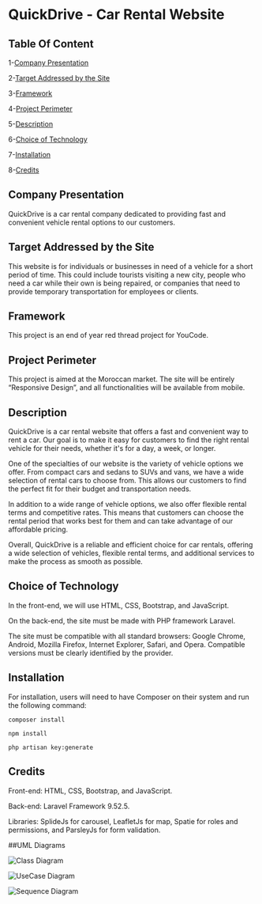 # QuickDrive - Car Rental Website

## Table Of Content

1-[Company Presentation](#Company-Presentation)

2-[Target Addressed by the Site](#Target-Addressed-by-the-Site)

3-[Framework](#Framework)

4-[Project Perimeter](#Project-Perimeter)

5-[Description](#Description)

6-[Choice of Technology](#Choice-of-Technology)

7-[Installation](#Installation)

8-[Credits](#Credits)

## Company Presentation
QuickDrive is a car rental company dedicated to providing fast and convenient vehicle rental options to our customers.

## Target Addressed by the Site
This website is for individuals or businesses in need of a vehicle for a short period of time. This could include tourists visiting a new city, people who need a car while their own is being repaired, or companies that need to provide temporary transportation for employees or clients.

## Framework
This project is an end of year red thread project for YouCode.

## Project Perimeter
This project is aimed at the Moroccan market. The site will be entirely “Responsive Design”, and all functionalities will be available from mobile.

## Description
QuickDrive is a car rental website that offers a fast and convenient way to rent a car. Our goal is to make it easy for customers to find the right rental vehicle for their needs, whether it's for a day, a week, or longer.

One of the specialties of our website is the variety of vehicle options we offer. From compact cars and sedans to SUVs and vans, we have a wide selection of rental cars to choose from. This allows our customers to find the perfect fit for their budget and transportation needs.

In addition to a wide range of vehicle options, we also offer flexible rental terms and competitive rates. This means that customers can choose the rental period that works best for them and can take advantage of our affordable pricing.

Overall, QuickDrive is a reliable and efficient choice for car rentals, offering a wide selection of vehicles, flexible rental terms, and additional services to make the process as smooth as possible.

## Choice of Technology
In the front-end, we will use HTML, CSS, Bootstrap, and JavaScript.

On the back-end, the site must be made with PHP framework Laravel.

The site must be compatible with all standard browsers: Google Chrome, Android, Mozilla Firefox, Internet Explorer, Safari, and Opera. Compatible versions must be clearly identified by the provider.

## Installation
For installation, users will need to have Composer on their system and run the following command:

`composer install`

`npm install`

`php artisan key:generate`

## Credits
Front-end: HTML, CSS, Bootstrap, and JavaScript.

Back-end: Laravel Framework 9.52.5.

Libraries: SplideJs for carousel, LeafletJs for map, Spatie for roles and permissions, and ParsleyJs for form validation.

##UML Diagrams 

![Class Diagram](https://media.discordapp.net/attachments/1018230183834165309/1097458396359295037/Class_Diagram.png?width=1121&height=670)

![UseCase Diagram](https://cdn.discordapp.com/attachments/1018230183834165309/1097458881657061426/Diagrame_de_cas_d_utilisation.png)

![Sequence Diagram](https://cdn.discordapp.com/attachments/1018230183834165309/1097458843526631474/wp4371956-loading-wallpapers.jpg)


